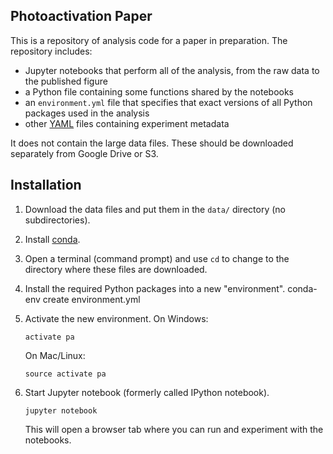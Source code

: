 Photoactivation Paper
---------------------

This is a repository of analysis code for a paper in preparation. The
repository includes:

* Jupyter notebooks that perform all of the analysis, from the raw data to the
  published figure
* a Python file containing some functions shared by the notebooks
* an ``environment.yml`` file that specifies that exact versions of all
  Python packages used in the analysis
* other [YAML](https://en.wikipedia.org/wiki/YAML#Examples) files containing
  experiment metadata

It does not contain the large data files. These should be downloaded separately
from Google Drive or S3.

## Installation

1. Download the data files and put them in the `data/` directory (no
   subdirectories).
2. Install [conda](https://www.continuum.io/downloads).
3. Open a terminal (command prompt) and use `cd` to change to the directory where these files are downloaded.
4. Install the required Python packages into a new "environment".
conda-env create environment.yml
5. Activate the new environment. On Windows:

    ```
    activate pa
    ```

   On Mac/Linux:

    ```
    source activate pa
    ```
6. Start Jupyter notebook (formerly called IPython notebook).

    ```
    jupyter notebook
    ```

   This will open a browser tab where you can run and experiment with the
   notebooks.
